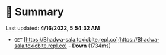 # 📖 Summary
Last updated: **4/16/2022, 5:54:32 AM**

- `GET` [https://Bhadwa-sala.toxicblte.repl.co](https://Bhadwa-sala.toxicblte.repl.co) - **Down** (1734ms)
